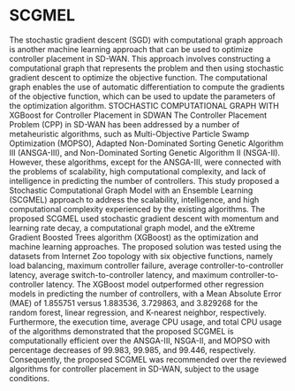 # SCGMEL
The stochastic gradient descent (SGD) with computational graph approach is another machine learning approach that can be
used to optimize controller placement in SD-WAN. This approach involves constructing a computational graph that represents
the problem and then using stochastic gradient descent to optimize the objective function. The computational graph 
enables the use of automatic differentiation to compute the gradients of the objective function, which can be used to 
update the parameters of the optimization algorithm.
STOCHASTIC COMPUTATIONAL GRAPH WITH XGBoost for Controller Placement in SDWAN
The Controller Placement Problem (CPP) in SD-WAN has been addressed by a number of metaheuristic algorithms,
such as Multi-Objective Particle Swamp Optimization (MOPSO), Adapted Non-Dominated Sorting Genetic Algorithm III (ANSGA-III),
and Non-Dominated Sorting Genetic Algorithm II (NSGA-II). However, these algorithms, except for the ANSGA-III, were connected
with the problems of scalability, high computational complexity, and lack of intelligence in predicting the number of 
controllers. This study proposed a Stochastic Computational Graph Model with an Ensemble Learning (SCGMEL) approach to 
address the scalability, intelligence, and high computational complexity experienced by the existing algorithms.
The proposed SCGMEL used stochastic gradient descent with momentum and learning rate decay, a computational graph model, 
and the eXtreme Gradient Boosted Trees algorithm (XGBoost) as the optimization and machine learning approaches.
The proposed solution was tested using the datasets from Internet Zoo topology with six objective functions, namely 
load balancing, maximum controller failure, average controller-to-controller latency, average switch-to-controller latency,
and maximum controller-to-controller latency. The XGBoost model outperformed other regression models in predicting the number of
controllers, with a Mean Absolute Error (MAE) of 1.855751 versus 1.883536, 3.729863, and
3.829268 for the random forest, linear regression, and K-nearest neighbor, respectively. Furthermore, the 
execution time, average CPU usage, and total CPU usage of the algorithms demonstrated that the proposed SCGMEL is 
computationally efficient over the ANSGA-III, NSGA-II, and MOPSO with percentage decreases of 99.983, 
99.985, and 99.446, respectively. Consequently, the proposed SCGMEL was recommended over the reviewed
algorithms for controller placement in SD-WAN, subject to the usage conditions.

